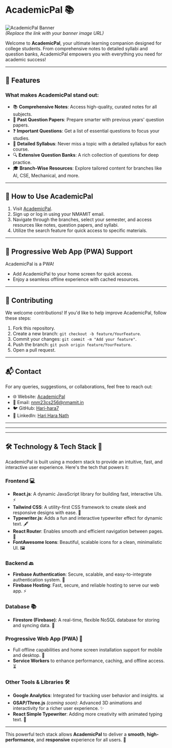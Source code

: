 # AcademicPal 📚  

![AcademicPal Banner](https://your-image-link.com/banner-image.png)  
*(Replace the link with your banner image URL)*  

Welcome to **AcademicPal**, your ultimate learning companion designed for college students. From comprehensive notes to detailed syllabi and question banks, AcademicPal empowers you with everything you need for academic success!

---

## 🌟 **Features**
### What makes **AcademicPal** stand out:
- 📚 **Comprehensive Notes**: Access high-quality, curated notes for all subjects.
- 📝 **Past Question Papers**: Prepare smarter with previous years' question papers.
- ❓ **Important Questions**: Get a list of essential questions to focus your studies.
- 📄 **Detailed Syllabus**: Never miss a topic with a detailed syllabus for each course.
- 🔍 **Extensive Question Banks**: A rich collection of questions for deep practice.
- 🎓 **Branch-Wise Resources**: Explore tailored content for branches like AI, CSE, Mechanical, and more.

---

## 🚀 **How to Use AcademicPal**
1. Visit [AcademicPal](https://academicpal7.onrender.com).
2. Sign up or log in using your NMAMIT email.
3. Navigate through the branches, select your semester, and access resources like notes, question papers, and syllabi.
4. Utilize the search feature for quick access to specific materials.

---

## 📱 **Progressive Web App (PWA) Support**
AcademicPal is a PWA!  
- Add AcademicPal to your home screen for quick access.  
- Enjoy a seamless offline experience with cached resources.  

---

## 🤝 **Contributing**
We welcome contributions! If you'd like to help improve AcademicPal, follow these steps:  
1. Fork this repository.  
2. Create a new branch: `git checkout -b feature/YourFeature`.  
3. Commit your changes: `git commit -m "Add your feature"`.  
4. Push the branch: `git push origin feature/YourFeature`.  
5. Open a pull request.

---

## 📬 **Contact**
For any queries, suggestions, or collaborations, feel free to reach out:  
- 🌐 Website: [AcademicPal](https://academicpal7.onrender.com)  
- 📧 Email: nnm23cs256@nmamit.in  
- 🐦 GitHub: [Hari-hara7](https://github.com/Hari-hara7)  
- 💼 LinkedIn: [Hari Hara Nath](https://www.linkedin.com/in/hari-hara-nath-a13583282/)  

---


---

---

## 🛠️ **Technology & Tech Stack** 🚀

AcademicPal is built using a modern stack to provide an intuitive, fast, and interactive user experience. Here's the tech that powers it:

### **Frontend** 💻
- **React.js**: A dynamic JavaScript library for building fast, interactive UIs. ⚡️
- **Tailwind CSS**: A utility-first CSS framework to create sleek and responsive designs with ease. 🎨
- **Typewriter.js**: Adds a fun and interactive typewriter effect for dynamic text. 🖋️
- **React Router**: Enables smooth and efficient navigation between pages. 🔄
- **FontAwesome Icons**: Beautiful, scalable icons for a clean, minimalistic UI. 🖼️

### **Backend** 🔙
- **Firebase Authentication**: Secure, scalable, and easy-to-integrate authentication system. 🔑
- **Firebase Hosting**: Fast, secure, and reliable hosting to serve our web app. ⚡️

### **Database** 📚
- **Firestore (Firebase)**: A real-time, flexible NoSQL database for storing and syncing data. 💾

### **Progressive Web App (PWA)** 📲
- Full offline capabilities and home screen installation support for mobile and desktop. 📱
- **Service Workers** to enhance performance, caching, and offline access. ⏳

### **Other Tools & Libraries** 🛠️
- **Google Analytics**: Integrated for tracking user behavior and insights. 📊
- **GSAP/Three.js** *(coming soon)*: Advanced 3D animations and interactivity for a richer user experience. ✨
- **React Simple Typewriter**: Adding more creativity with animated typing text. 💬

---

This powerful tech stack allows **AcademicPal** to deliver a **smooth**, **high-performance**, and **responsive** experience for all users. 🌟
